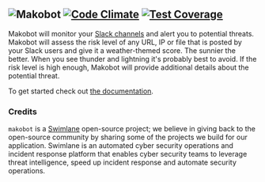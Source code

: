 ![Makobot](https://raw.githubusercontent.com/Swimlane/makobot/master/logo.png) [![Code Climate](https://codeclimate.com/github/swimlane/makobot/badges/gpa.svg)](https://codeclimate.com/github/swimlane/makobot) [![Test Coverage](https://codeclimate.com/github/swimlane/makobot/badges/coverage.svg)](https://codeclimate.com/github/swimlane/makobot/coverage)
---

Makobot will monitor your [Slack channels](http://slack.com) and alert you to potential threats.
Makobot will assess the risk level of any URL, IP or file that is posted by
your Slack users and give it a weather-themed score. The sunnier the better.
When you see thunder and lightning it's probably best to avoid. If the risk
level is high enough, Makobot will provide additional details about the
potential threat.

To get started check out [the documentation](https://swimlane.gitbooks.io/makobot/content/).

### Credits

`makobot` is a [Swimlane](http://swimlane.com) open-source project; we believe in giving back to the open-source community by sharing some of the projects we build for our application. Swimlane is an automated cyber security operations and incident response platform that enables cyber security teams to leverage threat intelligence, speed up incident response and automate security operations.

